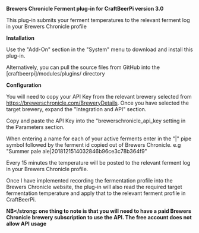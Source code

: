 <strong>Brewers Chronicle Ferment plug-in for CraftBeerPi version 3.0</strong>

This plug-in submits your ferment temperatures to the relevant ferment log in your Brewers Chronicle profile

<strong>Installation</strong>

Use the "Add-On" section in the "System" menu to download and install this plug-in.

Alternatively, you can pull the source files from GitHub into the [craftbeerpi]/modules/plugins/ directory

<strong>Configuration</strong>

You will need to copy your API Key from the relevant brewery selected from https://brewerschronicle.com/BreweryDetails. Once you have selected the target brewery, expand the "Integration and API" section.

Copy and paste the API Key into the "brewerschronicle_api_key setting in the Parameters section.

When entering a name for each of your active ferments enter in the "|" pipe symbol followed by the ferment id copied out of Brewers Chronicle.
e.g "Summer pale ale|2018121514032846b96ce3c78b364f9"

Every 15 minutes the temperature will be posted to the relevant ferment log in your Brewers Chronicle profile.

Once I have implemented recording the fermentation profile into the Brewers Chronicle website, the plug-in will also read the required target fermentation temperature and apply that to the relevant ferment profile in CraftBeerPi.

<strong>NB</strong: one thing to note is that you will need to have a paid Brewers Chronicle brewery subscription to use the API. The free account does not allow API usage
